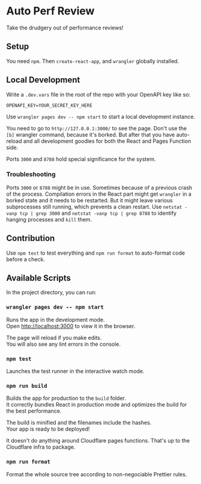 # Auto Perf Review

Take the drudgery out of performance reviews!

## Setup

You need `npm`. Then `create-react-app`, and `wrangler` globally installed.

## Local Development

Write a `.dev.vars` file in the root of the repo with your OpenAPI key like so:
```text
OPENAPI_KEY=YOUR_SECRET_KEY_HERE
```

Use `wrangler pages dev -- npm start` to start a local development instance.

You need to go to `http://127.0.0.1:3000/` to see the page. Don't use the `[b]`
wrangler command, because it's borked. But after that you have auto-reload and all
development goodies for both the React and Pages Function side.

Ports `3000` and `8788` hold special significance for the system.

### Troubleshooting

Ports `3000` or `8788` might be in use. Sometimes because of a previous crash of the
process. Compilation errors in the React part might get `wrangler` in a borked state and it
needs to be restarted. But it might leave various subprocesses still running, which prevents
a clean restart. Use `netstat -vanp tcp | grep 3000` and `netstat -vanp tcp | grep 8788` to
identify hanging processes and `kill` them.

## Contribution

Use `npm test` to test everything and `npm run format` to auto-format code before a check.

## Available Scripts

In the project directory, you can run:

### `wrangler pages dev -- npm start`

Runs the app in the development mode.\
Open [http://localhost:3000](http://localhost:3000) to view it in the browser.

The page will reload if you make edits.\
You will also see any lint errors in the console.

### `npm test`

Launches the test runner in the interactive watch mode.

### `npm run build`

Builds the app for production to the `build` folder.\
It correctly bundles React in production mode and optimizes the build for the best performance.

The build is minified and the filenames include the hashes.\
Your app is ready to be deployed!

It doesn't do anything around Cloudflare pages functions. That's up to the
Cloudflare infra to package.

### `npm run format`

Format the whole source tree according to non-negociable Prettier rules.
